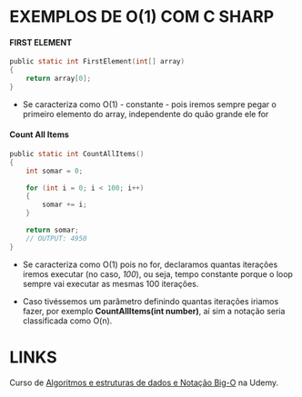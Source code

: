 
# **EXEMPLOS DE O(1) COM C SHARP**

#### FIRST ELEMENT
```c sharp
public static int FirstElement(int[] array)
{
	return array[0];
}
```

- Se caracteriza como O(1) - constante - pois iremos sempre pegar o primeiro elemento do array, independente do quão grande ele for

#### Count All Items
```c sharp
public static int CountAllItems()
{
	int somar = 0;
	
	for (int i = 0; i < 100; i++)
	{
		somar += i;
	}
	
	return somar;
	// OUTPUT: 4950
}
```

- Se caracteriza como O(1) pois no for, declaramos quantas iterações iremos executar (no caso, *100*), ou seja, tempo constante porque o loop sempre vai executar as mesmas 100 iterações. 

- Caso tivéssemos um parâmetro definindo quantas iterações iriamos fazer, por exemplo **CountAllItems(int number)**, aí sim a notação seria classificada como O(n).


# **LINKS**
Curso de [Algoritmos e estruturas de dados e Notação Big-O](https://www.udemy.com/course/algoritmos-e-estruturas-de-dados/) na Udemy.